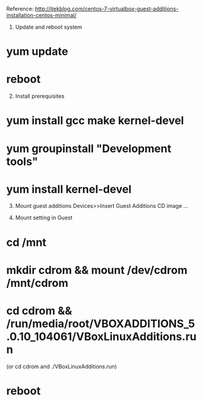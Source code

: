 Reference:
http://itekblog.com/centos-7-virtualbox-guest-additions-installation-centos-minimal/

1. Update and reboot system 

# yum update
# reboot

2. Install prerequisites 

# yum install gcc make kernel-devel
# yum groupinstall "Development tools"
# yum install kernel-devel

3. Mount guest additions
Devices>>Insert Guest Additions CD image ...

4. Mount setting in Guest
# cd /mnt
# mkdir cdrom && mount /dev/cdrom /mnt/cdrom
# cd cdrom && /run/media/root/VBOXADDITIONS_5.0.10_104061/VBoxLinuxAdditions.run
(or cd cdrom and ./VBoxLinuxAdditions.run)
# reboot
